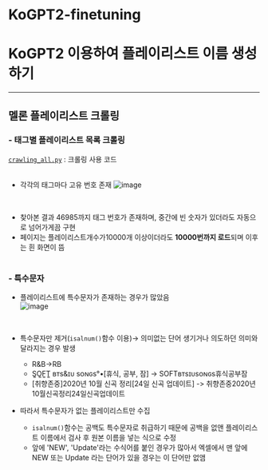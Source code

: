 # KoGPT2-finetuning
# KoGPT2 이용하여 플레이리스트 이름 생성하기
---
## 멜론 플레이리스트 크롤링
### - 태그별 플레이리스트 목록 크롤링  
[`crawling_all.py`](https://github.com/minji-o-j/KoGPT2-finetuning/blob/main/crawling/melon%20playlist/crawling_all.py) : 크롤링 사용 코드
<br><br>
- 각각의 태그마다 고유 번호 존재
![image](https://user-images.githubusercontent.com/45448731/98686741-43933500-23ac-11eb-8d0f-18114fdd1003.png)
<br>

- 찾아본 결과 46985까지 태그 번호가 존재하며, 중간에 빈 숫자가 있더라도 자동으로 넘어가게끔 구현
- 페이지는 플레이리스트개수가10000개 이상이더라도 **10000번까지 로드**되며 이후는 흰 화면이 뜸
<br><br>

### - 특수문자
- 플레이리스트에 특수문자가 존재하는 경우가 많았음  
![image](https://user-images.githubusercontent.com/45448731/98688269-016af300-23ae-11eb-82df-6cfc6c12a3dd.png)
<br>

- 특수문자만 제거(`isalnum()`함수 이용)-> 의미없는 단어 생기거나 의도하던 의미와 달라지는 경우 발생
  - R&B->RB
  - S͚O͚F͚T͚ ʙᴛs&ɪᴜ sᴏɴɢs°•[휴식, 공부, 잠] -> SOFTʙᴛsɪᴜsᴏɴɢs휴식공부잠
  - [취향존중]2020년 10월 신곡 정리[24일 신곡 업데이트] -> 취향존중2020년10월신곡정리24일신곡업데이트
  
- 따라서 특수문자가 없는 플레이리스트만 수집
  - `isalnum()`함수는 공백도 특수문자로 취급하기 때문에 공백을 없앤 플레이리스트 이름에서 검사 후 원본 이름을 넣는 식으로 수정
  - 앞에 'NEW', 'Update'라는 수식어를 붙인 경우가 많아서 엑셀에서 맨 앞에 NEW 또는 Update 라는 단어가 있을 경우는 이 단어만 없앰
